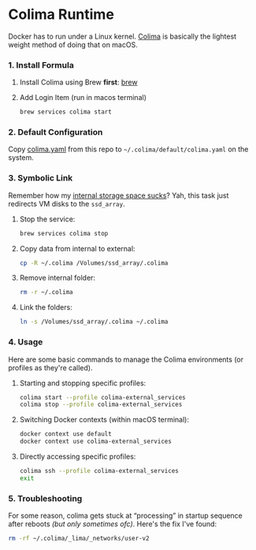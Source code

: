 # Colima Runtime

Docker has to run under a Linux kernel. [Colima](https://github.com/abiosoft/colima) is basically the lightest weight method of doing that on macOS.

### 1. Install Formula

1. Install Colima using Brew **first**: [brew](/macos/brew/README.md)

2. Add Login Item (run in macos terminal)

    ``` bash
    brew services colima start
    ```

### 2. Default Configuration

Copy [colima.yaml](/macos/colima/colima.yaml) from this repo to `~/.colima/default/colima.yaml` on the system.

### 3. Symbolic Link

Remember how my [internal storage space sucks](/macos/disk_utility/README.md)? Yah, this task just redirects VM disks to the `ssd_array`.

1. Stop the service:

    ``` bash
    brew services colima stop
    ```

2. Copy data from internal to external:

    ``` bash
    cp -R ~/.colima /Volumes/ssd_array/.colima
    ```

3. Remove internal folder:

    ``` bash
    rm -r ~/.colima
    ```

4. Link the folders:

    ``` bash
    ln -s /Volumes/ssd_array/.colima ~/.colima
    ```

### 4. Usage

Here are some basic commands to manage the Colima environments (or profiles as they're called).

1. Starting and stopping specific profiles:

    ``` bash
    colima start --profile colima-external_services
    colima stop --profile colima-external_services
    ```

2. Switching Docker contexts (within macOS terminal):

    ``` bash
    docker context use default
    docker context use colima-external_services
    ```

3. Directly accessing specific profiles:

    ``` bash
    colima ssh --profile colima-external_services
    exit
    ```

### 5. Troubleshooting

For some reason, colima gets stuck at “processing” in startup sequence after reboots _(but only sometimes ofc)_. Here's the fix I've found:

``` bash
rm -rf ~/.colima/_lima/_networks/user-v2
```